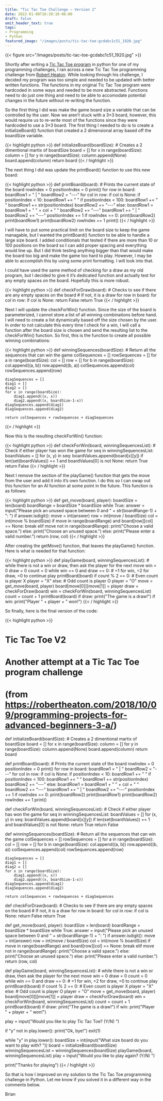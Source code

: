 ```yaml
---
title: "Tic Tac Toe Challenge – Version 2"
date: 2022-01-08T16:39:10-06:00
draft: false
omit_header_text: true
tags:
- Programming
- Python
featured_image: "/images/posts/tic-tac-toe-gcdabc1c51_1920.jpg"
---
```


{{< figure src="/images/posts/tic-tac-toe-gcdabc1c51_1920.jpg" >}}

Shortly after writing a [Tic Tac Toe program](https://programmingaway.com/post/tictactoe_v1) in python for one of my programming challenges, I ran across a new Tic Tac Toe programming challenge from [Robert Heaton](https://robertheaton.com/2018/10/09/programming-projects-for-advanced-beginners-3-a/). While looking through his challenge, I decided my program was too simple and needed to be updated with better written functions. The functions in my original Tic Tac Toe program were hardcoded in some ways and needed to be more abstracted. Functions need to do just one thing and need to be able to accomodate potential changes in the future without re-writing the function.

So the first thing I did was make the game board size a variable that can be controlled by the user. Now we aren’t stuck with a 3×3 board, however, this would require us to re-write most of the functions since they were hardcoded to use a 3×3 board. The first thing I needed to do is to create a initializeBoard() function that created a 2 dimensional array based off the boardSize variable.

{{< highlight python >}}
def initializeBoard(boardSize):
    # Creates a 2 dimentional martix of boardSize
    board = []
    for x in range(boardSize):
        column = []
        for y in range(boardSize):
            column.append(None)
        board.append(column)
    return board
{{< / highlight >}}

The next thing I did was update the printBoard() function to use this new board:

{{< highlight python >}}
def printBoard(board):
    # Prints the current state of the board
    rowIndex = 0
    positionIndex = 0
    print()
    for row in board:
        boardRow1 = " | "
        boardRow2 = "---"
        for col in row:
            if col is None:
                if positionIndex < 10:
                    boardRow1 += " "
                if positionIndex < 100:
                    boardRow1 += " "
                boardRow1 += str(positionIndex)
                boardRow2 += "---"
            else:
                boardRow1 = boardRow1 + " " + col + " "
                boardRow2 += "---"
            boardRow1 += " | "
            boardRow2 += "---"
            positionIndex += 1
        if rowIndex == 0:
            print(boardRow2)
        print(boardRow1)
        print(boardRow2)
        rowIndex += 1
    print()
{{< / highlight >}}

I will have to put some practical limit on the board size to keep the game managable, but I wanted the printBoard() function to be able to handle a large size board. I added conditionals that tested if there are more than 10 or 100 positions on the board so I can add proper spacing and everything would line up. But I did think testing anything bigger than that would make the board too big and make the game too hard to play. However, I may be able to accomplish this by using some print formatting. I will look into that.

I could have used the same method of checking for a draw as my old program, but I decided to give it it’s dedicated function and actually test for any empty spaces on the board. Hopefully this is more robust.

{{< highlight python >}}
def checkForDraw(board):
    # Checks to see if there are any empty spaces on the board
    # If not, it is a draw
    for row in board:
        for col in row:
            if col is None:
                return False
    return True
{{< / highlight >}}

Next I will update the checkForWin() function. Since the size of the board is parameterized, I cannot store a list of all winning combinations before hand. I will need to create a list dynamically based off the size chosen by the user. In order to not calculate this every time I check for a win, I will call a function after the board size is chosen and send the resulting list to the checkForWin() function. So first, this is the function to create all possible winning combinations:

{{< highlight python >}}
def winningSequences(boardSize):
    # Return all the sequences that can win the game
    colSequences = []
    rowSequences = []
    for a in range(boardSize):
        col = []
        row = []
        for b in range(boardSize):
            col.append((a, b))
            row.append((b, a))
        colSequences.append(col)
        rowSequences.append(row)

    diagSequences = []
    diag1 = []
    diag2 = []
    for x in range(boardSize):
        diag1.append((x, x))
        diag2.append((x, boardSize-1-x))
    diagSequences.append(diag1)
    diagSequences.append(diag2)

    return colSequences + rowSequences + diagSequences
{{< / highlight >}}

Now this is the resulting checkForWin() function:

{{< highlight python >}}
def checkForWin(board, winningSequencesList):
    # Check if either player has won the game
    for seq in winningSequencesList:
        boardValues = []
        for (x, y) in seq:
            boardValues.append(board[x][y])
        if len(set(boardValues)) == 1 and boardValues[0] is not None:
            return True
    return False
{{< / highlight >}}

Next I remove the section of the playGame() function that gets the move from the user and add it into it’s own function. I do this so I can swap out this function for an AI function at some point in the future. This function is as follows:

{{< highlight python >}}
def get_move(board, player):
    boardSize = len(board)
    boardRange = boardSize * boardSize
    while True:
        answer = input("Please pick an unused space between 0 and " + str(boardRange-1) + ": ")
        if answer.isdigit():
            move = int(answer)
            row = int(move / boardSize)
            col = int(move % boardSize)
            if move in range(boardRange) and board[row][col] == None:
                break
            elif move not in range(boardRange):
                print("Choose a valid space.")
            else:
                print("Choose an unused space.")
        else:
            print("Please enter a valid number.")
    return (row, col)
{{< / highlight >}}

After creating the getMove() function, that leaves the playGame() function. Here is what is needed for that function:

{{< highlight python >}}
def playGame(board, winningSequencesList):
    # while there is not a win or draw, then ask the player for the next move
    win = 0
    draw = 0
    count = 0
    while win == 0 and draw == 0:  # =1 for win, =2 for draw, =0 to continue play
        printBoard(board)
        if count % 2 == 0:  # Even count is player X
            player = "X"
        else:  # Odd count is player O
            player = "O"
        move = get_move(board, player)
        board[move[0]][move[1]] = player
        draw = checkForDraw(board)
        win = checkForWin(board, winningSequencesList)
        count = count + 1
    printBoard(board)
    if draw:
        print("The game is a draw!")
    if win:
        print("Player " + player + " won!")
{{< / highlight >}}

So finally, here is the final version of the code:

{{< highlight python >}}
# Tic Tac Toe V2
# Another attempt at a Tic Tac Toe program challenge
# (from https://robertheaton.com/2018/10/09/programming-projects-for-advanced-beginners-3-a/)


def initializeBoard(boardSize):
    # Creates a 2 dimentional martix of boardSize
    board = []
    for x in range(boardSize):
        column = []
        for y in range(boardSize):
            column.append(None)
        board.append(column)
    return board


def printBoard(board):
    # Prints the current state of the board
    rowIndex = 0
    positionIndex = 0
    print()
    for row in board:
        boardRow1 = " | "
        boardRow2 = "---"
        for col in row:
            if col is None:
                if positionIndex < 10:
                    boardRow1 += " "
                if positionIndex < 100:
                    boardRow1 += " "
                boardRow1 += str(positionIndex)
                boardRow2 += "---"
            else:
                boardRow1 = boardRow1 + " " + col + " "
                boardRow2 += "---"
            boardRow1 += " | "
            boardRow2 += "---"
            positionIndex += 1
        if rowIndex == 0:
            print(boardRow2)
        print(boardRow1)
        print(boardRow2)
        rowIndex += 1
    print()


def checkForWin(board, winningSequencesList):
    # Check if either player has won the game
    for seq in winningSequencesList:
        boardValues = []
        for (x, y) in seq:
            boardValues.append(board[x][y])
        if len(set(boardValues)) == 1 and boardValues[0] is not None:
            return True
    return False


def winningSequences(boardSize):
    # Return all the sequences that can win the game
    colSequences = []
    rowSequences = []
    for a in range(boardSize):
        col = []
        row = []
        for b in range(boardSize):
            col.append((a, b))
            row.append((b, a))
        colSequences.append(col)
        rowSequences.append(row)

    diagSequences = []
    diag1 = []
    diag2 = []
    for x in range(boardSize):
        diag1.append((x, x))
        diag2.append((x, boardSize-1-x))
    diagSequences.append(diag1)
    diagSequences.append(diag2)

    return colSequences + rowSequences + diagSequences


def checkForDraw(board):
    # Checks to see if there are any empty spaces on the board
    # If not, it is a draw
    for row in board:
        for col in row:
            if col is None:
                return False
    return True


def get_move(board, player):
    boardSize = len(board)
    boardRange = boardSize * boardSize
    while True:
        answer = input("Please pick an unused space between 0 and " + str(boardRange-1) + ": ")
        if answer.isdigit():
            move = int(answer)
            row = int(move / boardSize)
            col = int(move % boardSize)
            if move in range(boardRange) and board[row][col] == None:
                break
            elif move not in range(boardRange):
                print("Choose a valid space.")
            else:
                print("Choose an unused space.")
        else:
            print("Please enter a valid number.")
    return (row, col)


def playGame(board, winningSequencesList):
    # while there is not a win or draw, then ask the player for the next move
    win = 0
    draw = 0
    count = 0
    while win == 0 and draw == 0:  # =1 for win, =2 for draw, =0 to continue play
        printBoard(board)
        if count % 2 == 0:  # Even count is player X
            player = "X"
        else:  # Odd count is player O
            player = "O"
        move = get_move(board, player)
        board[move[0]][move[1]] = player
        draw = checkForDraw(board)
        win = checkForWin(board, winningSequencesList)
        count = count + 1
    printBoard(board)
    if draw:
        print("The game is a draw!")
    if win:
        print("Player " + player + " won!")


play = input("Would you like to play Tic Tac Toe? (Y/N) ")

if "y" not in play.lower():
    print("Ok, bye!")
    exit(1)

while "y" in play.lower():
    boardSize = int(input("What size board do you want to play with? "))
    board = initializeBoard(boardSize)
    winningSequencesList = winningSequences(boardSize)
    playGame(board, winningSequencesList)
    play = input("Would you like to play again? (Y/N) ")

print("Thanks for playing")
{{< / highlight >}}

So that is how I improved on my solution to the Tic Tac Toe programming challenge in Python. Let me know if you solved it in a different way in the comments below.

Brian